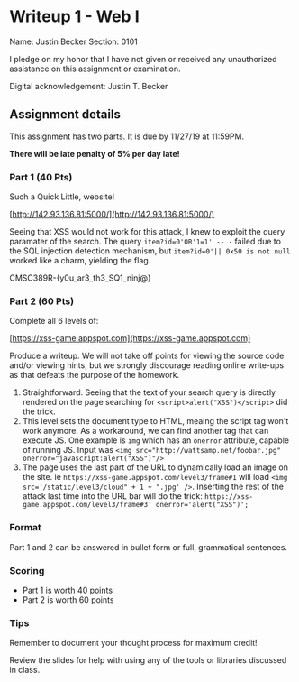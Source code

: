 # Writeup 1 - Web I

Name: Justin Becker
Section: 0101

I pledge on my honor that I have not given or received any unauthorized assistance on this assignment or examination.

Digital acknowledgement: Justin T. Becker


## Assignment details
This assignment has two parts. It is due by 11/27/19 at 11:59PM.

**There will be late penalty of 5% per day late!**

### Part 1 (40 Pts)

Such a Quick Little, website!

[http://142.93.136.81:5000/](http://142.93.136.81:5000/)

Seeing that XSS would not work for this attack, I knew to exploit the query paramater of the search. The query `item?id=0'OR'1=1' -- -` failed due to the SQL injection detection mechanism, but `item?id=0'|| 0x50 is not null` worked like a charm, yielding the flag.

CMSC389R-{y0u_ar3_th3_SQ1_ninj@}

### Part 2 (60 Pts)
Complete all 6 levels of:

[https://xss-game.appspot.com](https://xss-game.appspot.com)

Produce a writeup. We will not take off points for viewing the source code and/or viewing hints, but we strongly discourage reading online write-ups as that defeats the purpose of the homework.

1) Straightforward. Seeing that the text of your search query is directly rendered on the page searching for `<script>alert("XSS")</script>` did the trick.
2) This level sets the document type to HTML, meaing the script tag won't work anymore. As a workaround, we can find another tag that can execute JS. One example is `img` which has an `onerror` attribute, capable of running JS. Input was `<img src="http://wattsamp.net/foobar.jpg" onerror="javascript:alert("XSS")"/>` 
3) The page uses the last part of the URL to dynamically load an image on the site. ie `https://xss-game.appspot.com/level3/frame#1` will load `<img src='/static/level3/cloud" + 1 + ".jpg' />`. Inserting the rest of the attack last time into the URL bar will do the trick: `https://xss-game.appspot.com/level3/frame#3' onerror='alert("XSS")';`

### Format

Part 1 and 2 can be answered in bullet form or full, grammatical sentences.

### Scoring

* Part 1 is worth 40 points
* Part 2 is worth 60 points

### Tips

Remember to document your thought process for maximum credit!

Review the slides for help with using any of the tools or libraries discussed in
class.
